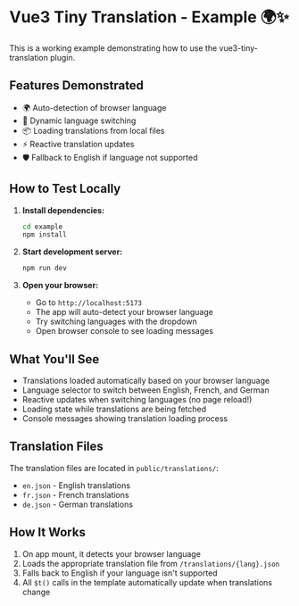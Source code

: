 # Vue3 Tiny Translation - Example 🌍✨

This is a working example demonstrating how to use the vue3-tiny-translation plugin.

## Features Demonstrated

- 🌍 Auto-detection of browser language
- 🔄 Dynamic language switching
- 📦 Loading translations from local files
- ⚡ Reactive translation updates
- 🛡️ Fallback to English if language not supported

## How to Test Locally

1. **Install dependencies:**
   ```bash
   cd example
   npm install
   ```

2. **Start development server:**
   ```bash
   npm run dev
   ```

3. **Open your browser:**
   - Go to `http://localhost:5173`
   - The app will auto-detect your browser language
   - Try switching languages with the dropdown
   - Open browser console to see loading messages

## What You'll See

- Translations loaded automatically based on your browser language
- Language selector to switch between English, French, and German
- Reactive updates when switching languages (no page reload!)
- Loading state while translations are being fetched
- Console messages showing translation loading process

## Translation Files

The translation files are located in `public/translations/`:
- `en.json` - English translations
- `fr.json` - French translations  
- `de.json` - German translations

## How It Works

1. On app mount, it detects your browser language
2. Loads the appropriate translation file from `/translations/{lang}.json`
3. Falls back to English if your language isn't supported
4. All `$t()` calls in the template automatically update when translations change 